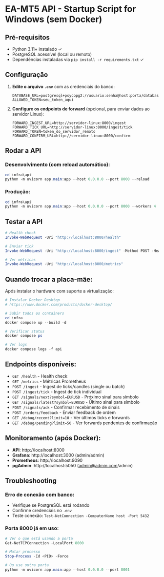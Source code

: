 # EA-MT5 API - Startup Script for Windows (sem Docker)

## Pré-requisitos
- Python 3.11+ instalado ✓
- PostgreSQL acessível (local ou remoto)
- Dependências instaladas via `pip install -r requirements.txt` ✓

## Configuração

1. **Edite o arquivo `.env`** com as credenciais do banco:
   ```
   DATABASE_URL=postgresql+psycopg2://usuario:senha@host:porta/database
   ALLOWED_TOKEN=seu_token_aqui
   ```

2. **Configure os endpoints de forward** (opcional, para enviar dados ao servidor Linux):
   ```
   FORWARD_INGEST_URL=http://servidor-linux:8000/ingest
   FORWARD_TICK_URL=http://servidor-linux:8000/ingest/tick
   FORWARD_TOKEN=token_do_servidor_remoto
   FORWARD_CONFIRM_URL=http://servidor-linux:8000/confirm
   ```

## Rodar a API

### Desenvolvimento (com reload automático):
```powershell
cd infra\api
python -m uvicorn app.main:app --host 0.0.0.0 --port 8000 --reload
```

### Produção:
```powershell
cd infra\api
python -m uvicorn app.main:app --host 0.0.0.0 --port 8000 --workers 4
```

## Testar a API

```powershell
# Health check
Invoke-WebRequest -Uri "http://localhost:8000/health"

# Enviar tick
Invoke-WebRequest -Uri "http://localhost:8000/ingest" -Method POST -Headers @{"Content-Type"="application/json"; "x-api-key"="changeme"} -Body '{"symbol":"EURUSD","ts":1729252800000,"open":1.1,"high":1.2,"low":1.09,"close":1.15,"volume":1000,"kind":"TICK"}'

# Ver métricas
Invoke-WebRequest -Uri "http://localhost:8000/metrics"
```

## Quando trocar a placa-mãe:

Após instalar o hardware com suporte a virtualização:

```powershell
# Instalar Docker Desktop
# https://www.docker.com/products/docker-desktop/

# Subir todos os containers
cd infra
docker compose up --build -d

# Verificar status
docker compose ps

# Ver logs
docker compose logs -f api
```

## Endpoints disponíveis:

- `GET /health` - Health check
- `GET /metrics` - Métricas Prometheus
- `POST /ingest` - Ingest de ticks/candles (single ou batch)
- `POST /ingest/tick` - Ingest de tick individual
- `GET /signals/next?symbol=EURUSD` - Próximo sinal para símbolo
- `GET /signals/latest?symbol=EURUSD` - Último sinal para símbolo
- `POST /signals/ack` - Confirmar recebimento de sinais
- `POST /orders/feedback` - Enviar feedback de ordem
- `GET /debug/recent?limit=10` - Ver últimos ticks e forwards
- `GET /debug/pending?limit=50` - Ver forwards pendentes de confirmação

## Monitoramento (após Docker):

- **API**: http://localhost:8000
- **Grafana**: http://localhost:3000 (admin/admin)
- **Prometheus**: http://localhost:9090
- **pgAdmin**: http://localhost:5050 (admin@admin.com/admin)

## Troubleshooting

### Erro de conexão com banco:
- Verifique se PostgreSQL está rodando
- Confirme credenciais no `.env`
- Teste conexão: `Test-NetConnection -ComputerName host -Port 5432`

### Porta 8000 já em uso:
```powershell
# Ver o que está usando a porta
Get-NetTCPConnection -LocalPort 8000

# Matar processo
Stop-Process -Id <PID> -Force

# Ou use outra porta
python -m uvicorn app.main:app --host 0.0.0.0 --port 8001
```
